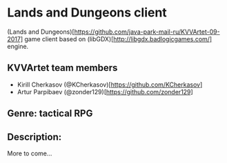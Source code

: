 # Lands and Dungeons client
(Lands and Dungeons)[https://github.com/java-park-mail-ru/KVVArtet-09-2017] game client based on (libGDX)[http://libgdx.badlogicgames.com/] engine.

## KVVArtet team members
- Kirill Cherkasov (@KCherkasov)[https://github.com/KCherkasov]
- Artur Parpibaev (@zonder129)[https://github.com/zonder129]

## Genre: tactical RPG

## Description:
More to come...

